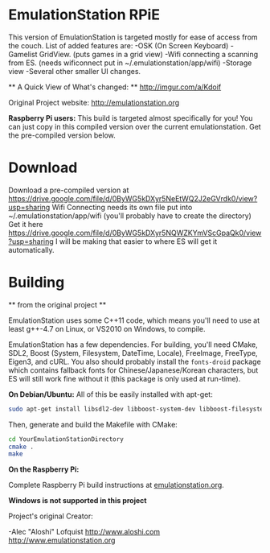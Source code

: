 EmulationStation RPiE
================

This version of EmulationStation is targeted mostly for ease of access from the couch.  List of added features are:
-OSK (On Screen Keyboard)
-Gamelist GridView.  (puts games in a grid view)
-Wifi connecting a scanning from ES.  (needs wificonnect put in ~/.emulationstation/app/wifi)
-Storage view
-Several other smaller UI changes.

** A Quick View of What's changed: **
http://imgur.com/a/Kdoif


Original Project website: http://emulationstation.org

**Raspberry Pi users:**
This build is targeted almost specifically for you!  You can just copy in this compiled version over the current emulationstation.
Get the pre-compiled version below.

Download
========

Download a pre-compiled version at https://drive.google.com/file/d/0ByWG5kDXyr5NeEtWQ2J2eGVrdk0/view?usp=sharing
Wifi Connecting needs its own file put into ~/.emulationstation/app/wifi (you'll probably have to create the directory) Get it here
https://drive.google.com/file/d/0ByWG5kDXyr5NQWZKYmVScGpaQk0/view?usp=sharing
I will be making that easier to where ES will get it automatically.


Building
========

** from the original project **

EmulationStation uses some C++11 code, which means you'll need to use at least g++-4.7 on Linux, or VS2010 on Windows, to compile.

EmulationStation has a few dependencies. For building, you'll need CMake, SDL2, Boost (System, Filesystem, DateTime, Locale), FreeImage, FreeType, Eigen3, and cURL.  You also should probably install the `fonts-droid` package which contains fallback fonts for Chinese/Japanese/Korean characters, but ES will still work fine without it (this package is only used at run-time).

**On Debian/Ubuntu:**
All of this be easily installed with apt-get:
```bash
sudo apt-get install libsdl2-dev libboost-system-dev libboost-filesystem-dev libboost-date-time-dev libboost-locale-dev libfreeimage-dev libfreetype6-dev libeigen3-dev libcurl4-openssl-dev libasound2-dev libgl1-mesa-dev build-essential cmake fonts-droid
```

Then, generate and build the Makefile with CMake:
```bash
cd YourEmulationStationDirectory
cmake .
make
```

**On the Raspberry Pi:**

Complete Raspberry Pi build instructions at [emulationstation.org](http://emulationstation.org/gettingstarted.html#install_rpi_standalone).

**Windows is not supported in this project**



Project's original Creator:

-Alec "Aloshi" Lofquist
http://www.aloshi.com
http://www.emulationstation.org
